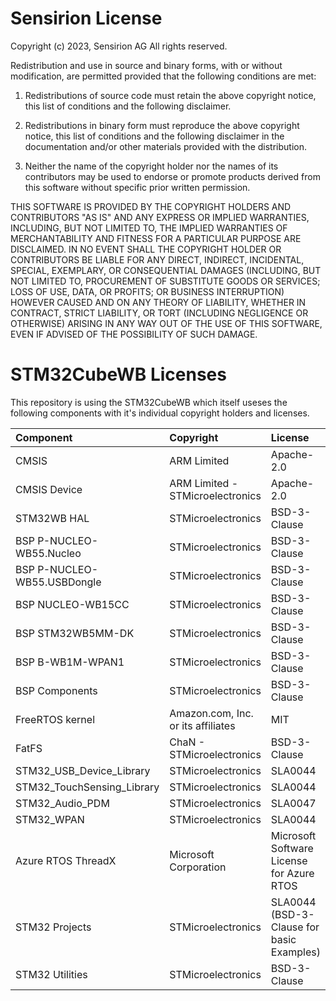 # Sensirion License

Copyright (c) 2023, Sensirion AG
All rights reserved.

Redistribution and use in source and binary forms, with or without modification,
are permitted provided that the following conditions are met:

1. Redistributions of source code must retain the above copyright notice, this
   list of conditions and the following disclaimer.

2. Redistributions in binary form must reproduce the above copyright notice,
   this list of conditions and the following disclaimer in the documentation
   and/or other materials provided with the distribution.

3. Neither the name of the copyright holder nor the names of its contributors
   may be used to endorse or promote products derived from this software
   without specific prior written permission.

THIS SOFTWARE IS PROVIDED BY THE COPYRIGHT HOLDERS AND CONTRIBUTORS "AS IS"
AND ANY EXPRESS OR IMPLIED WARRANTIES, INCLUDING, BUT NOT LIMITED TO, THE
IMPLIED WARRANTIES OF MERCHANTABILITY AND FITNESS FOR A PARTICULAR PURPOSE ARE
DISCLAIMED. IN NO EVENT SHALL THE COPYRIGHT HOLDER OR CONTRIBUTORS BE LIABLE
FOR ANY DIRECT, INDIRECT, INCIDENTAL, SPECIAL, EXEMPLARY, OR CONSEQUENTIAL
DAMAGES (INCLUDING, BUT NOT LIMITED TO, PROCUREMENT OF SUBSTITUTE GOODS OR
SERVICES; LOSS OF USE, DATA, OR PROFITS; OR BUSINESS INTERRUPTION) HOWEVER
CAUSED AND ON ANY THEORY OF LIABILITY, WHETHER IN CONTRACT, STRICT LIABILITY,
OR TORT (INCLUDING NEGLIGENCE OR OTHERWISE) ARISING IN ANY WAY OUT OF THE USE
OF THIS SOFTWARE, EVEN IF ADVISED OF THE POSSIBILITY OF SUCH DAMAGE.

# STM32CubeWB Licenses

This repository is using the STM32CubeWB which itself useses the following
components with it's individual copyright holders and licenses.

| Component                       | Copyright                          | License                                   |
|:---------                       |:----------                         |:-------                                   |
| CMSIS                           | ARM Limited                        | Apache-2.0                                |
| CMSIS Device                    | ARM Limited - STMicroelectronics   | Apache-2.0                                |
| STM32WB HAL                     | STMicroelectronics                 | BSD-3-Clause                              |
| BSP P-NUCLEO-WB55.Nucleo        | STMicroelectronics                 | BSD-3-Clause                              |
| BSP P-NUCLEO-WB55.USBDongle     | STMicroelectronics                 | BSD-3-Clause                              |
| BSP NUCLEO-WB15CC               | STMicroelectronics                 | BSD-3-Clause                              |
| BSP STM32WB5MM-DK               | STMicroelectronics                 | BSD-3-Clause                              |
| BSP B-WB1M-WPAN1                | STMicroelectronics                 | BSD-3-Clause                              |
| BSP Components                  | STMicroelectronics                 | BSD-3-Clause                              |
| FreeRTOS kernel                 | Amazon.com, Inc. or its affiliates | MIT                                       |
| FatFS                           | ChaN - STMicroelectronics          | BSD-3-Clause                              |
| STM32_USB_Device_Library        | STMicroelectronics                 | SLA0044                                   |
| STM32_TouchSensing_Library      | STMicroelectronics                 | SLA0044                                   |
| STM32_Audio_PDM                 | STMicroelectronics                 | SLA0047                                   |
| STM32_WPAN                      | STMicroelectronics                 | SLA0044                                   |
| Azure RTOS ThreadX              | Microsoft Corporation              | Microsoft Software License for Azure RTOS |
| STM32 Projects                  | STMicroelectronics                 | SLA0044 (BSD-3-Clause for basic Examples) |
| STM32 Utilities                 | STMicroelectronics                 | BSD-3-Clause                              |
